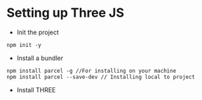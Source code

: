 # Setting up Three JS

- Init the project
```
npm init -y
```

- Install a bundler
```
npm install parcel -g //For installing on your machine
npm install parcel --save-dev // Installing local to project
```

- Install THREE